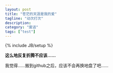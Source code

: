 ```yaml
---
layout: post
title: "苍茫的天涯是我的爱"
tagline: "动次打次"
description: 
category: "废话"
tags: ["test"]
---
```

{% include JB/setup %}

**这么地反复折腾不应该……**

我觉得……搬到github之后，应该不会再换地盘了吧……

